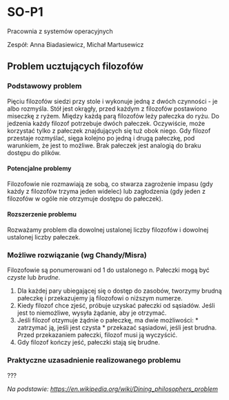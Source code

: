 # SO-P1
Pracownia z systemów operacyjnych

Zespół: Anna Biadasiewicz, Michał Martusewicz


## Problem ucztujących filozofów

### Podstawowy problem
  Pięciu filozofów siedzi przy stole i wykonuje jedną z dwóch czynności - je albo rozmyśla. Stół jest okrągły, przed każdym z filozofów postawiono miseczkę z ryżem. Między każdą parą filozofów leży pałeczka do ryżu. Do jedzenia każdy filozof potrzebuje dwóch pałeczek. Oczywiście, może korzystać tylko z pałeczek znajdujących się tuż obok niego. Gdy filozof przestaje rozmyślać, sięga kolejno po jedną i drugą pałeczkę, pod warunkiem, że jest to możliwe.
  Brak pałeczek jest analogią do braku dostępu do plików.

#### Potencjalne problemy
Filozofowie nie rozmawiają ze sobą, co stwarza zagrożenie impasu (gdy każdy z filozofów trzyma jeden widelec) lub zagłodzenia (gdy jeden z filozofów w ogóle nie otrzymuje dostępu do pałeczek).

#### Rozszerzenie problemu
Rozważamy problem dla dowolnej ustalonej liczby filozofów i dowolnej ustalonej liczby pałeczek.

### Możliwe rozwiązanie (wg Chandy/Misra)
Filozofowie są ponumerowani od 1 do ustalonego n. Pałeczki mogą być *czyste* lub *brudne*.
  1. Dla każdej pary ubiegającej się o dostęp do zasobów, tworzymy brudną pałeczkę i przekazujemy ją filozofowi o niższym numerze.
  2. Kiedy filozof chce zjeść, próbuje uzyskać pałeczki od sąsiadów. Jeśli jest to niemożliwe, wysyła żądanie, aby je otrzymać.
  3. Jeśli filozof otzymuje żądnie o pałeczkę, ma dwie możliwości:
    * zatrzymać ją, jeśli jest czysta
    * przekazać sąsiadowi, jeśli jest brudna.
  Przed przekazaniem pałeczki, filozof musi ją wyczyścić.
  4. Gdy filozof kończy jeść, pałeczki stają się brudne.

### Praktyczne uzasadnienie realizowanego problemu
???

*Na podstawie: https://en.wikipedia.org/wiki/Dining_philosophers_problem*
